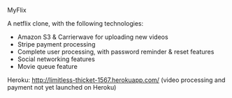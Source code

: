 MyFlix

A netflix clone, with the following technologies:

* Amazon S3 & Carrierwave for uploading new videos
* Stripe payment processing
* Complete user processing, with password reminder & reset features
* Social networking features
* Movie queue feature

Heroku: http://limitless-thicket-1567.herokuapp.com/ (video processing and payment not yet launched on Heroku)